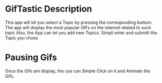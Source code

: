 # GifTastic Description
This app will let you select a Topic by pressing the corresponding buttom. The app will display the most popular GIFs on the internet related to such topic
Also, the App can let you add new Topics. Simpli enter and submitt the Topic you chose

# Pausing Gifs
Once the Gifs are display, the use can Simple Click on it and Animate the Gifs.
